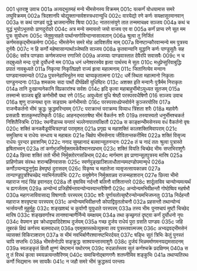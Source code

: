 001	धृतराष्ट्र उवाच
001a	अत्यद्भुतमहं मन्ये भीमसेनस्य विक्रमम्
001c	यत्कर्णं योधयामास समरे लघुविक्रमम्
002a	त्रिदशानपि चोद्युक्तान्सर्वशस्त्रधरान्युधि
002c	वारयेद्यो रणे कर्णः सयक्षासुरमानवान्
003a	स कथं पाण्डवं युद्धे भ्राजमानमिव श्रिया
003c	नातरत्संयुगे तात तन्ममाचक्ष्व सञ्जय
004a	कथं च युद्धं भूयोऽभूत्तयोः प्राणदुरोदरे
004c	अत्र मन्ये समायत्तो जयो वाजय एव वा
005a	कर्णं प्राप्य रणे सूत मम पुत्रः सुयोधनः
005c	जेतुमुत्सहते पार्थान्सगोविन्दान्ससात्वतान्
006a	श्रुत्वा तु निर्जितं कर्णमसकृद्भीमकर्मणा
006c	भीमसेनेन समरे मोह आविशतीव माम्
007a	विनष्टान्कौरवान्मन्ये मम पुत्रस्य दुर्नयैः
007c	न हि कर्णो महेष्वासान्पार्थाञ्जेष्यति सञ्जय
008a	कृतवान्यानि युद्धानि कर्णः पाण्डुसुतैः सह
008c	सर्वत्र पाण्डवाः कर्णमजयन्त रणाजिरे
009a	अजय्याः पाण्डवास्तात देवैरपि सवासवैः
009c	न च तद्बुध्यते मन्दः पुत्रो दुर्योधनो मम
010a	धनं धनेश्वरस्येव हृत्वा पार्थस्य मे सुतः
010c	मधुप्रेप्सुरिवाबुद्धिः प्रपातं नावबुध्यते
011a	निकृत्या निकृतिप्रज्ञो राज्यं हृत्वा महात्मनाम्
011c	जितानित्येव मन्वानः पाण्डवानवमन्यते
012a	पुत्रस्नेहाभिभूतेन मया चाप्यकृतात्मना
012c	धर्मे स्थिता महात्मानो निकृताः पाण्डुनन्दनाः
013a	शमकामः सदा पार्थो दीर्घप्रेक्षी युधिष्ठिरः
013c	अशक्त इति मन्वानैः पुत्रैर्मम निराकृतः
014a	तानि दुःखान्यनेकानि विप्रकारांश्च सर्वशः
014c	हृदि कृत्वा महाबाहुर्भीमोऽयुध्यत सूतजम्
015a	तस्मान्मे सञ्जय ब्रूहि कर्णभीमौ यथा रणे
015c	अयुध्येतां युधि श्रेष्ठौ परस्परवधैषिणौ
016	सञ्जय उवाच
016a	शृणु राजन्यथा वृत्तः सङ्ग्रामः कर्णभीमयोः
016c	परस्परवधप्रेप्स्वोर्वने कुञ्जरयोरिव
017a	राजन्वैकर्तनो भीमं क्रुद्धः क्रुद्धमरिन्दमम्
017c	पराक्रान्तं पराक्रम्य विव्याध त्रिंशता शरैः
018a	महावेगैः प्रसन्नाग्रैः शातकुम्भपरिष्कृतैः
018c	आहनद्भरतश्रेष्ठ भीमं वैकर्तनः शरैः
019a	तस्यास्यतो धनुर्भीमश्चकर्त निशितैस्त्रिभिः
019c	रथनीडाच्च यन्तारं भल्लेनापातयत्क्षितौ
020a	स काङ्क्षन्भीमसेनस्य वधं वैकर्तनो वृषः
020c	शक्तिं कनकवैडूर्यचित्रदण्डां परामृशत्
021a	प्रगृह्य च महाशक्तिं कालशक्तिमिवापराम्
021c	समुत्क्षिप्य च राधेयः सन्धाय च महाबलः
021e	चिक्षेप भीमसेनाय जीवितान्तकरीमिव
022a	शक्तिं विसृज्य राधेयः पुरन्दर इवाशनिम्
022c	ननाद सुमहानादं बलवान्सूतनन्दनः
022e	तं च नादं ततः श्रुत्वा पुत्रास्ते हृषिताभवन्
023a	तां कर्णभुजनिर्मुक्तामर्कवैश्वानरप्रभाम्
023c	शक्तिं वियति चिच्छेद भीमः सप्तभिराशुगैः
024a	छित्त्वा शक्तिं ततो भीमो निर्मुक्तोरगसन्निभाम्
024c	मार्गमाण इव प्राणान्सूतपुत्रस्य मारिष
025a	प्राहिणोन्नव संरब्धः शरान्बर्हिणवाससः
025c	स्वर्णपुङ्खाञ्शिलाधौतान्यमदण्डोपमान्मृधे
026a	कर्णोऽप्यन्यद्धनुर्गृह्य हेमपृष्ठं दुरासदम्
026c	विकृष्य च महातेजा व्यसृजत्सायकान्नव
027a	तान्पाण्डुपुत्रश्चिच्छेद नवभिर्नतपर्वभिः
027c	वसुषेणेन निर्मुक्तान्नव राजन्महाशरान्
027e	छित्त्वा भीमो महाराज नादं सिंह इवानदत्
028a	तौ वृषाविव नर्दन्तौ बलिनौ वाशितान्तरे
028c	शार्दूलाविव चान्योन्यमत्यर्थं च ह्यगर्जताम्
029a	अन्योन्यं प्रजिहीर्षन्तावन्योन्यस्यान्तरैषिणौ
029c	अन्योन्यमभिवीक्षन्तौ गोष्ठेष्विव महर्षभौ
030a	महागजाविवासाद्य विषाणाग्रैः परस्परम्
030c	शरैः पूर्णायतोत्सृष्टैरन्योन्यमभिजघ्नतुः
031a	निर्दहन्तौ महाराज शरवृष्ट्या परस्परम्
031c	अन्योन्यमभिवीक्षन्तौ कोपाद्विवृतलोचनौ
032a	प्रहसन्तौ तथान्योन्यं भर्त्सयन्तौ मुहुर्मुहुः
032c	शङ्खशब्दं च कुर्वाणौ युयुधाते परस्परम्
033a	तस्य भीमः पुनश्चापं मुष्टौ चिच्छेद मारिष
033c	शङ्खवर्णांश्च तानश्वान्बाणैर्निन्ये यमक्षयम्
034a	तथा कृच्छ्रगतं दृष्ट्वा कर्णं दुर्योधनो नृपः
034c	वेपमान इव क्रोधाद्व्यादिदेशाथ दुर्जयम्
035a	गच्छ दुर्जय राधेयं पुरा ग्रसति पाण्डवः
035c	जहि तूबरकं क्षिप्रं कर्णस्य बलमादधत्
036a	एवमुक्तस्तथेत्युक्त्वा तव पुत्रस्तवात्मजम्
036c	अभ्यद्रवद्भीमसेनं व्यासक्तं विकिरञ्शरान्
037a	स भीमं नवभिर्बाणैरश्वानष्टभिरर्दयत्
037c	षड्भिः सूतं त्रिभिः केतुं पुनस्तं चापि सप्तभिः
038a	भीमसेनोऽपि सङ्क्रुद्धः साश्वयन्तारमाशुगैः
038c	दुर्जयं भिन्नमर्माणमनयद्यमसादनम्
039a	स्वलङ्कृतं क्षितौ क्षुण्णं चेष्टमानं यथोरगम्
039c	रुदन्नार्तस्तव सुतं कर्णश्चक्रे प्रदक्षिणम्
040a	स तु तं विरथं कृत्वा स्मयन्नत्यन्तवैरिणम्
040c	समाचिनोद्बाणगणैः शतघ्नीमिव शङ्कुभिः
041a	तथाप्यतिरथः कर्णो भिद्यमानः स्म सायकैः
041c	न जहौ समरे भीमं क्रुद्धरूपं परन्तपः
